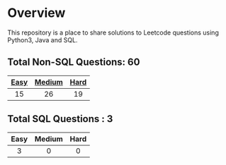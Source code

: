 # Overview

This repository is a place to share solutions to Leetcode questions using Python3, Java and SQL.


## Total Non-SQL Questions: 60

| [Easy](https://github.com/ezryn-zaharoff/leetcode-solutions/tree/master/01-easy) | [Medium](https://github.com/ezryn-zaharoff/leetcode-solutions/tree/master/02-medium) | [Hard](https://github.com/ezryn-zaharoff/leetcode-solutions/tree/master/03-hard) |
|:----:|:------:|:----:|
|  15  |   26   |  19  |


## Total SQL Questions : 3

| Easy | Medium | Hard |
|:----:|:------:|:----:|
|   3  |    0   |   0  |
